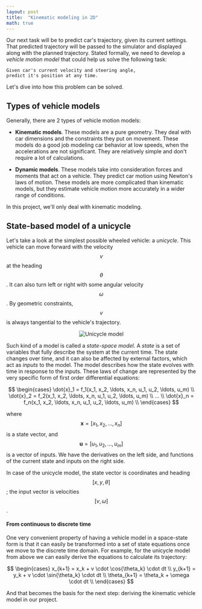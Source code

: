 ```yaml
---
layout: post
title:  "Kinematic modeling in 2D"
math: true
---
```

Our next task will be to predict car's trajectory, given its current settings. That predicted trajectory will be passed to the simulator and displayed along with the planned trajectory. Stated formally, we need to develop a *vehicle motion model* that could help us solve the following task: 

    Given car's current velocity and steering angle, 
    predict it's position at any time.

Let's dive into how this problem can be solved.

## Types of vehicle models

Generally, there are 2 types of vehicle motion models:

* **Kinematic models**. These models are a pure geometry. They deal with car dimensions and the constraints they put on movement. These models do a good job modeling car behavior at low speeds, when the accelerations are not significant. They are relatively simple and don't require a lot of calculations.

* **Dynamic models**. These models take into consideration forces and moments that act on a vehicle. They predict car motion using Newton's laws of motion. These models are more complicated than kinematic models, but they estimate vehicle motion more accurately in a wider range of conditions. 

In this project, we'll only deal with kinematic modeling. 

## State-based model of a unicycle

Let's take a look at the simplest possible wheeled vehicle: a *unicycle*. This vehicle can move forward with the velocity $$v$$ at the heading $$\theta$$. It can also turn left or right with some angular velocity $$\omega$$. By geometric constraints, $$v$$ is always tangential to the vehicle's trajectory.

<p  style="text-align: center;">
    <img src="{{ site.baseurl }}{% link images/unicycle-model.png %}" alt="Unicycle model">
</p>

Such kind of a model is called a *state-space model*. A *state* is a set of variables that fully describe the system at the current time. The state changes over time, and it can also be affected by external factors, which act as *inputs* to the model. The model describes how the state evolves with time in response to the inputs. These laws of change are represented by the very specific form of first order differential equations:

$$
\begin{cases}
\dot{x}_1 = f_1(x_1, x_2, \ldots, x_n, u_1, u_2, \ldots, u_m) \\
\dot{x}_2 = f_2(x_1, x_2, \ldots, x_n, u_1, u_2, \ldots, u_m) \\
... \\
\dot{x}_n = f_n(x_1, x_2, \ldots, x_n, u_1, u_2, \ldots, u_m) \\
\end{cases}
$$

where $$\mathbf{x} = [x_1, x_2, \ldots, x_n]$$ is a state vector, and $$\mathbf{u} = [u_1, u_2, \ldots, u_m]$$ is a vector of inputs. We have the derivatives on the left side, and functions of the current state and inputs on the right side. 

In case of the unicycle model, the state vector is coordinates and heading $$[x, y, \theta]$$; the input vector is velocities $$[v, \omega]$$.

#### From continuous to discrete time

One very convenient property of having a vehicle model in a space-state form is that it can easily be transformed into a set of state equations once we move to the discrete time domain. For example, for the unicycle model from above we can easily derive the equations to calculate its trajectory: 

$$
\begin{cases}
x_{k+1} = x_k + v \cdot \cos{\theta_k} \cdot dt \\
y_{k+1} = y_k + v \cdot \sin{\theta_k} \cdot dt \\
\theta_{k+1} = \theta_k + \omega \cdot dt \\
\end{cases}
$$

And that becomes the basis for the next step: deriving the kinematic vehicle model in our project.